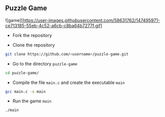 ## Puzzle Game

![game][https://user-images.githubusercontent.com/58631762/147495971-ce713185-55eb-4c52-a6cb-c8ba64b7277f.gif]

* Fork the repository

* Clone the repository

```bash
git clone https://github.com/<username>/puzzle-game.git
```

* Go to the directory `puzzle-game`

```bash
cd puzzle-game/
```

* Compile the file `main.c` and create the executable `main`

```bash
gcc main.c -o main
```

* Run the game `main`

```bash
./main
```